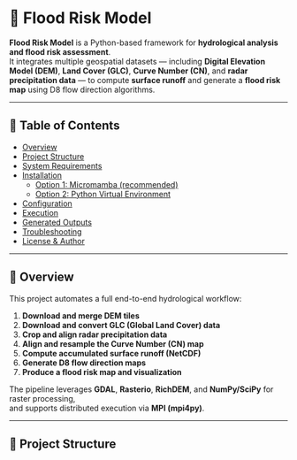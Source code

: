 # 🌊 Flood Risk Model

**Flood Risk Model** is a Python-based framework for **hydrological analysis and flood risk assessment**.  
It integrates multiple geospatial datasets — including **Digital Elevation Model (DEM)**, **Land Cover (GLC)**, **Curve Number (CN)**, and **radar precipitation data** — to compute **surface runoff** and generate a **flood risk map** using D8 flow direction algorithms.

---

## 📑 Table of Contents

- [Overview](#overview)
- [Project Structure](#project-structure)
- [System Requirements](#system-requirements)
- [Installation](#installation)
  - [Option 1: Micromamba (recommended)](#option-1-micromamba-recommended)
  - [Option 2: Python Virtual Environment](#option-2-python-virtual-environment)
- [Configuration](#configuration)
- [Execution](#execution)
- [Generated Outputs](#generated-outputs)
- [Troubleshooting](#troubleshooting)
- [License & Author](#license--author)

---

## 🧭 Overview

This project automates a full end-to-end hydrological workflow:

1. **Download and merge DEM tiles**
2. **Download and convert GLC (Global Land Cover) data**
3. **Crop and align radar precipitation data**
4. **Align and resample the Curve Number (CN) map**
5. **Compute accumulated surface runoff (NetCDF)**
6. **Generate D8 flow direction maps**
7. **Produce a flood risk map and visualization**

The pipeline leverages **GDAL**, **Rasterio**, **RichDEM**, and **NumPy/SciPy** for raster processing,  
and supports distributed execution via **MPI (mpi4py)**.

---

## 📂 Project Structure

